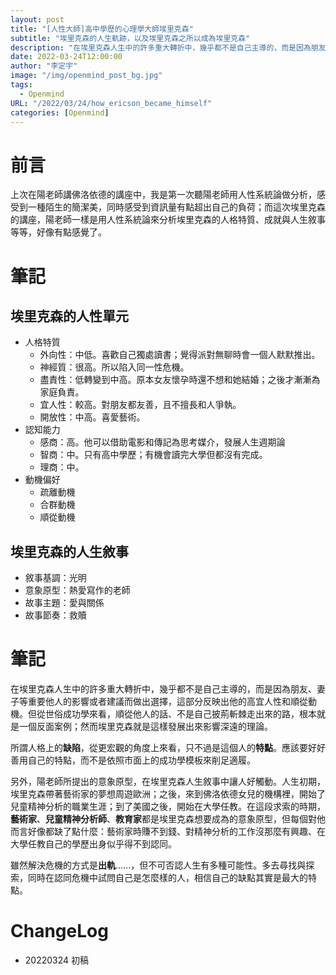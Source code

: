 ```yaml
---
layout: post
title: "[人性大師]高中學歷的心理學大師埃里克森"
subtitle: "埃里克森的人生軌跡，以及埃里克森之所以成為埃里克森"
description: "在埃里克森人生中的許多重大轉折中，幾乎都不是自己主導的，而是因為朋友、妻子等重要他人的影響或者建議而做出選擇，這部分反映出他的高宜人性和順從動機。"
date: 2022-03-24T12:00:00
author: "李定宇"
image: "/img/openmind_post_bg.jpg"
tags:
  - Openmind
URL: "/2022/03/24/how_ericson_became_himself"
categories: [Openmind]
---
```


# 前言

上次在陽老師講佛洛依德的講座中，我是第一次聽陽老師用人性系統論做分析，感受到一種陌生的簡潔美，同時感受到資訊量有點超出自己的負荷；而這次埃里克森的講座，陽老師一樣是用人性系統論來分析埃里克森的人格特質、成就與人生敘事等等，好像有點感覺了。

# 筆記

## 埃里克森的人性單元

- 人格特質
  - 外向性：中低。喜歡自己獨處讀書；覺得派對無聊時會一個人默默推出。
  - 神經質：很高。所以陷入同一性危機。
  - 盡責性：低轉變到中高。原本女友懷孕時還不想和她結婚；之後才漸漸為家庭負責。
  - 宜人性：較高。對朋友都友善，且不擅長和人爭執。
  - 開放性：中高。喜愛藝術。
- 認知能力
  - 感商：高。他可以借助電影和傳記為思考媒介，發展人生週期論
  - 智商：中。只有高中學歷；有機會讀完大學但都沒有完成。
  - 理商：中。
- 動機偏好
  - 疏離動機
  - 合群動機
  - 順從動機

## 埃里克森的人生敘事

- 敘事基調：光明
- 意象原型：熱愛寫作的老師
- 故事主題：愛與關係
- 故事節奏：救贖

# 筆記

在埃里克森人生中的許多重大轉折中，幾乎都不是自己主導的，而是因為朋友、妻子等重要他人的影響或者建議而做出選擇，這部分反映出他的高宜人性和順從動機。但從世俗成功學來看，順從他人的話、不是自己披荊斬棘走出來的路，根本就是一個反面案例；然而埃里克森就是這樣發展出來影響深遠的理論。

所謂人格上的**缺陷**，從更宏觀的角度上來看，只不過是這個人的**特點**。應該要好好善用自己的特點，而不是依照市面上的成功學模板來削足適履。

另外，陽老師所提出的意象原型，在埃里克森人生敘事中讓人好觸動。人生初期，埃里克森帶著藝術家的夢想周遊歐洲；之後，來到佛洛依德女兒的機構裡，開始了兒童精神分析的職業生涯；到了美國之後，開始在大學任教。在這段求索的時期，**藝術家**、**兒童精神分析師**、**教育家**都是埃里克森想要成為的意象原型，但每個對他而言好像都缺了點什麼：藝術家時賺不到錢、對精神分析的工作沒那麼有興趣、在大學任教自己的學歷出身似乎得不到認同。

雖然解決危機的方式是**出軌**......，但不可否認人生有多種可能性。多去尋找與探索，同時在認同危機中試問自己是怎麼樣的人，相信自己的缺點其實是最大的特點。

# ChangeLog

- 20220324 初稿
